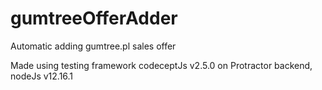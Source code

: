 # gumtreeOfferAdder
Automatic adding gumtree.pl sales offer

Made using testing framework codeceptJs v2.5.0 on Protractor backend, nodeJs v12.16.1